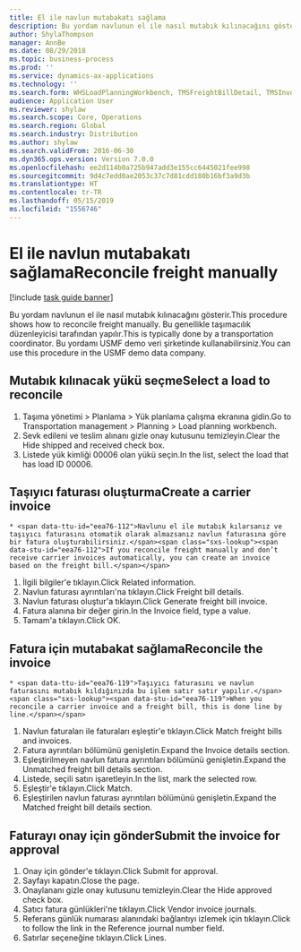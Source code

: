 ```yaml
---
title: El ile navlun mutabakatı sağlama
description: Bu yordam navlunun el ile nasıl mutabık kılınacağını gösterir.
author: ShylaThompson
manager: AnnBe
ms.date: 08/29/2018
ms.topic: business-process
ms.prod: ''
ms.service: dynamics-ax-applications
ms.technology: ''
ms.search.form: WHSLoadPlanningWorkbench, TMSFreightBillDetail, TMSInvoiceTable, TMSFreightBillInvoiceReconcile, TMSInvoiceJournal, LedgerJournalTable, LedgerJournalTransDaily
audience: Application User
ms.reviewer: shylaw
ms.search.scope: Core, Operations
ms.search.region: Global
ms.search.industry: Distribution
ms.author: shylaw
ms.search.validFrom: 2016-06-30
ms.dyn365.ops.version: Version 7.0.0
ms.openlocfilehash: ee2d114b0a725b947add3e155cc6445021fee998
ms.sourcegitcommit: 9d4c7edd0ae2053c37c7d81cdd180b16bf3a9d3b
ms.translationtype: HT
ms.contentlocale: tr-TR
ms.lasthandoff: 05/15/2019
ms.locfileid: "1556746"
---
```

# <a name="reconcile-freight-manually"></a><span data-ttu-id="eea76-103">El ile navlun mutabakatı sağlama</span><span class="sxs-lookup"><span data-stu-id="eea76-103">Reconcile freight manually</span></span>

[!include [task guide banner](../../includes/task-guide-banner.md)]

<span data-ttu-id="eea76-104">Bu yordam navlunun el ile nasıl mutabık kılınacağını gösterir.</span><span class="sxs-lookup"><span data-stu-id="eea76-104">This procedure shows how to reconcile freight manually.</span></span> <span data-ttu-id="eea76-105">Bu genellikle taşımacılık düzenleyicisi tarafından yapılır.</span><span class="sxs-lookup"><span data-stu-id="eea76-105">This is typically done by a transportation coordinator.</span></span> <span data-ttu-id="eea76-106">Bu yordamı USMF demo veri şirketinde kullanabilirsiniz.</span><span class="sxs-lookup"><span data-stu-id="eea76-106">You can use this procedure in the USMF demo data company.</span></span>


## <a name="select-a-load-to-reconcile"></a><span data-ttu-id="eea76-107">Mutabık kılınacak yükü seçme</span><span class="sxs-lookup"><span data-stu-id="eea76-107">Select a load to reconcile</span></span>
1. <span data-ttu-id="eea76-108">Taşıma yönetimi > Planlama > Yük planlama çalışma ekranına gidin.</span><span class="sxs-lookup"><span data-stu-id="eea76-108">Go to Transportation management > Planning > Load planning workbench.</span></span>
2. <span data-ttu-id="eea76-109">Sevk edileni ve teslim alınanı gizle onay kutusunu temizleyin.</span><span class="sxs-lookup"><span data-stu-id="eea76-109">Clear the Hide shipped and received check box.</span></span> 
3. <span data-ttu-id="eea76-110">Listede yük kimliği 00006 olan yükü seçin.</span><span class="sxs-lookup"><span data-stu-id="eea76-110">In the list, select the load that has load ID 00006.</span></span>

## <a name="create-a-carrier-invoice"></a><span data-ttu-id="eea76-111">Taşıyıcı faturası oluşturma</span><span class="sxs-lookup"><span data-stu-id="eea76-111">Create a carrier invoice</span></span>
    * <span data-ttu-id="eea76-112">Navlunu el ile mutabık kılarsanız ve taşıyıcı faturasını otomatik olarak almazsanız navlun faturasına göre bir fatura oluşturabilirsiniz.</span><span class="sxs-lookup"><span data-stu-id="eea76-112">If you reconcile freight manually and don’t receive carrier invoices automatically, you can create an invoice based on the freight bill.</span></span>  
1. <span data-ttu-id="eea76-113">İlgili bilgiler'e tıklayın.</span><span class="sxs-lookup"><span data-stu-id="eea76-113">Click Related information.</span></span>
2. <span data-ttu-id="eea76-114">Navlun faturası ayrıntıları'na tıklayın.</span><span class="sxs-lookup"><span data-stu-id="eea76-114">Click Freight bill details.</span></span>
3. <span data-ttu-id="eea76-115">Navlun faturası oluştur'a tıklayın.</span><span class="sxs-lookup"><span data-stu-id="eea76-115">Click Generate freight bill invoice.</span></span>
4. <span data-ttu-id="eea76-116">Fatura alanına bir değer girin.</span><span class="sxs-lookup"><span data-stu-id="eea76-116">In the Invoice field, type a value.</span></span>
5. <span data-ttu-id="eea76-117">Tamam'a tıklayın.</span><span class="sxs-lookup"><span data-stu-id="eea76-117">Click OK.</span></span>

## <a name="reconcile-the-invoice"></a><span data-ttu-id="eea76-118">Fatura için mutabakat sağlama</span><span class="sxs-lookup"><span data-stu-id="eea76-118">Reconcile the invoice</span></span>
    * <span data-ttu-id="eea76-119">Taşıyıcı faturasını ve navlun faturasını mutabık kıldığınızda bu işlem satır satır yapılır.</span><span class="sxs-lookup"><span data-stu-id="eea76-119">When you reconcile a carrier invoice and a freight bill, this is done line by line.</span></span>  
1. <span data-ttu-id="eea76-120">Navlun faturaları ile faturaları eşleştir'e tıklayın.</span><span class="sxs-lookup"><span data-stu-id="eea76-120">Click Match freight bills and invoices.</span></span>
2. <span data-ttu-id="eea76-121">Fatura ayrıntıları bölümünü genişletin.</span><span class="sxs-lookup"><span data-stu-id="eea76-121">Expand the Invoice details section.</span></span>
3. <span data-ttu-id="eea76-122">Eşleştirilmeyen navlun fatura ayrıntıları bölümünü genişletin.</span><span class="sxs-lookup"><span data-stu-id="eea76-122">Expand the Unmatched freight bill details section.</span></span>
4. <span data-ttu-id="eea76-123">Listede, seçili satırı işaretleyin.</span><span class="sxs-lookup"><span data-stu-id="eea76-123">In the list, mark the selected row.</span></span>
5. <span data-ttu-id="eea76-124">Eşleştir'e tıklayın.</span><span class="sxs-lookup"><span data-stu-id="eea76-124">Click Match.</span></span>
6. <span data-ttu-id="eea76-125">Eşleştirilen navlun faturası ayrıntıları bölümünü genişletin.</span><span class="sxs-lookup"><span data-stu-id="eea76-125">Expand the Matched freight bill details section.</span></span>

## <a name="submit-the-invoice-for-approval"></a><span data-ttu-id="eea76-126">Faturayı onay için gönder</span><span class="sxs-lookup"><span data-stu-id="eea76-126">Submit the invoice for approval</span></span>
1. <span data-ttu-id="eea76-127">Onay için gönder'e tıklayın.</span><span class="sxs-lookup"><span data-stu-id="eea76-127">Click Submit for approval.</span></span>
2. <span data-ttu-id="eea76-128">Sayfayı kapatın.</span><span class="sxs-lookup"><span data-stu-id="eea76-128">Close the page.</span></span>
3. <span data-ttu-id="eea76-129">Onaylananı gizle onay kutusunu temizleyin.</span><span class="sxs-lookup"><span data-stu-id="eea76-129">Clear the Hide approved check box.</span></span> 
4. <span data-ttu-id="eea76-130">Satıcı fatura günlükleri'ne tıklayın.</span><span class="sxs-lookup"><span data-stu-id="eea76-130">Click Vendor invoice journals.</span></span>
5. <span data-ttu-id="eea76-131">Referans günlük numarası alanındaki bağlantıyı izlemek için tıklayın.</span><span class="sxs-lookup"><span data-stu-id="eea76-131">Click to follow the link in the Reference journal number field.</span></span>
6. <span data-ttu-id="eea76-132">Satırlar seçeneğine tıklayın.</span><span class="sxs-lookup"><span data-stu-id="eea76-132">Click Lines.</span></span>

